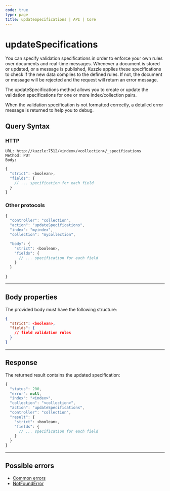 ```yaml
---
code: true
type: page
title: updateSpecifications | API | Core
---
```


# updateSpecifications

You can specify validation specifications in order to enforce your own rules over documents and real-time messages.
Whenever a document is stored or updated, or a message is published, Kuzzle applies these specifications to check if the new data complies to the defined rules. If not, the document or message will be rejected and the request will return an error message.

The updateSpecifications method allows you to create or update the validation specifications for one or more index/collection pairs.

When the validation specification is not formatted correctly, a detailed error message is returned to help you to debug.

## Query Syntax

### HTTP

```http
URL: http://kuzzle:7512/<index>/<collection>/_specifications
Method: PUT  
Body:
```

```js
{
  "strict": <boolean>,
  "fields": {
    // ... specification for each field
  }
}
```

### Other protocols

```js
{
  "controller": "collection",
  "action": "updateSpecifications",
  "index": "myindex",
  "collection": "mycollection",

  "body": {
    "strict": <boolean>,
    "fields": {
      // ... specification for each field
    }
  }
  
}
```

---

## Body properties

The provided body must have the following structure:

```json
{
  "strict": <boolean>,
  "fields": {
    // field validation rules
  }
}
```

---

## Response

The returned result contains the updated specification:

```js
{
  "status": 200,
  "error": null,
  "index": "<index>",
  "collection": "<collection>",
  "action": "updateSpecifications",
  "controller": "collection",
  "result": {
    "strict": <boolean>,
    "fields": {
      // ... specification for each field
    }
  }
}
```

---

## Possible errors

- [Common errors](/core/2/api/errors/types#common-errors)
- [NotFoundError](/core/2/api/errors/types#notfounderror)

